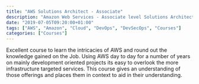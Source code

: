 ```yaml
---
title: "AWS Solutions Architect - Associate"
description: "Amazon Web Services - Associate level Solutions Architect"
date: "2019-07-05T09:20:00+01:00"
tags: ["AWS", "Amazon", "Cloud", "DevOps", "DevSecOps", "Courses"]
categories: ["Courses"]
---
```


Excellent course to learn the intricacies of AWS and round out the knowledge gained on the Job. Using AWS day to day for a number of years on mainly development oriented projects its easy to overlook the more infrastructure targeted services. This course gives an understanding of those offerings and places them in context to aid in their understanding.